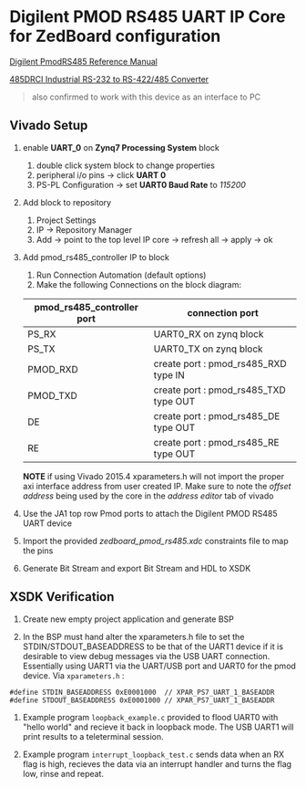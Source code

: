 Digilent PMOD RS485 UART IP Core for ZedBoard configuration
===========================================================

[Digilent PmodRS485 Reference Manual](https://reference.digilentinc.com/_media/pmod:pmod:pmodrs485_rm.pdf)

[485DRCI Industrial RS-232 to RS-422/485 Converter](http://www.bb-elec.com/Products/Datasheets/pn_7207R5_485DRCI-2212ds.pdf)

> also confirmed to work with this device as an interface to PC

Vivado Setup
------------
1. enable **UART_0** on **Zynq7 Processing System** block
	1. double click system block to change properties
	1. peripheral i/o pins -> click **UART 0**
	1. PS-PL Configuration -> set **UART0 Baud Rate** to *115200*

1. Add block to repository
	1. Project Settings
	1. IP -> Repository Manager
	1. Add -> point to the top level IP core -> refresh all -> apply -> ok

1. Add pmod_rs485_controller IP to block
	1. Run Connection Automation (default options)
	1. Make the following Connections on the block diagram:
	
	| pmod_rs485_controller port | connection port                      |
	|----------------------------|--------------------------------------|
	| PS_RX                      | UART0_RX on zynq block               |
	| PS_TX                      | UART0_TX on zynq block               |
	| PMOD_RXD                   | create port : pmod_rs485_RXD type IN |
	| PMOD_TXD                   | create port : pmod_rs485_TXD type OUT|
	| DE                         | create port : pmod_rs485_DE  type OUT|
	| RE                         | create port : pmod_rs485_RE  type OUT|
	
	**NOTE** if using Vivado 2015.4 xparameters.h will not import the proper axi interface address from user created IP. Make sure to note the *offset address* being used by the core in the *address editor* tab of vivado

1. Use the JA1 top row Pmod ports to attach the Digilent PMOD RS485 UART device

1. Import the provided *zedboard_pmod_rs485.xdc* constraints file to map the pins

1. Generate Bit Stream and export Bit Stream and HDL to XSDK

XSDK Verification
-----------------

1. Create new empty project application and generate BSP

1. In the BSP must hand alter the xparameters.h file to set the STDIN/STDOUT_BASEADDRESS to be that of the UART1 device if it is desirable to view debug messages via the USB UART connection. Essentially using UART1 via the UART/USB port and UART0 for the pmod device. Via `xparameters.h` :

```
#define STDIN_BASEADDRESS 0xE0001000  // XPAR_PS7_UART_1_BASEADDR
#define STDOUT_BASEADDRESS 0xE0001000 // XPAR_PS7_UART_1_BASEADDR
```
1. Example program `loopback_example.c` provided to flood UART0 with "hello world" and recieve it back in loopback mode. The USB UART1 will print results to a teleterminal session. 

1. Example program `interrupt_loopback_test.c` sends data when an RX flag is high, recieves the data via an interrupt handler and turns the flag low, rinse and repeat.

